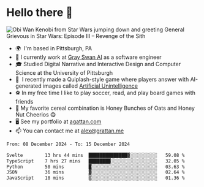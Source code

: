<!--
**GameDog9988/GameDog9988** is a ✨ _special_ ✨ repository because its `README.md` (this file) appears on your GitHub profile.

Here are some ideas to get you started:

- 🔭 I’m currently working on ...
- 🌱 I’m currently learning ...
- 👯 I’m looking to collaborate on ...
- 🤔 I’m looking for help with ...
- 💬 Ask me about ...
- 📫 How to reach me: ...
- 😄 Pronouns: ...
- ⚡ Fun fact: ...
-->



Hello there 👋
==================================

![Obi Wan Kenobi from Star Wars jumping down and greeting General Grievous in Star Wars: Episode III – Revenge of the Sith](https://github.com/agrattan0820/agrattan0820/assets/51346343/689e56eb-29be-46a5-a079-28ea727b5f7e)


- 🌍  I'm based in Pittsburgh, PA
- 🦢  I currently work at [Gray Swan AI](https://www.grayswan.ai) as a software engineer
- 🎓  Studied Digital Narrative and Interactive Design and Computer Science at the University of Pittsburgh
- 👾  I recently made a Quiplash-style game where players answer with AI-generated images called [Artificial Unintelligence](https://github.com/agrattan0820/artificial-unintelligence)
- ⚽  In my free time I like to play soccer, read, and play board games with friends
- 🥣  My favorite cereal combination is Honey Bunches of Oats and Honey Nut Cheerios 😋
- 🖥️  See my portfolio at [agattan.com](http://agrattan.com/)
- 📫  You can contact me at [alex@grattan.me](mailto:alex@grattan.me)

<!--START_SECTION:waka-->

```txt
From: 08 December 2024 - To: 15 December 2024

Svelte        13 hrs 44 mins  ██████████████▓░░░░░░░░░░   59.08 %
TypeScript    7 hrs 27 mins   ████████░░░░░░░░░░░░░░░░░   32.05 %
Python        50 mins         █░░░░░░░░░░░░░░░░░░░░░░░░   03.63 %
JSON          36 mins         ▓░░░░░░░░░░░░░░░░░░░░░░░░   02.64 %
JavaScript    18 mins         ▒░░░░░░░░░░░░░░░░░░░░░░░░   01.36 %
```

<!--END_SECTION:waka-->
